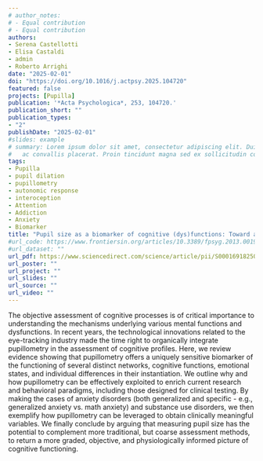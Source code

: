 ```yaml
---
# author_notes:
# - Equal contribution
# - Equal contribution
authors:
- Serena Castellotti
- Elisa Castaldi
- admin
- Roberto Arrighi
date: "2025-02-01"
doi: "https://doi.org/10.1016/j.actpsy.2025.104720"
featured: false
projects: [Pupilla]
publication: '*Acta Psychologica*, 253, 104720.'
publication_short: ""
publication_types:
- "2"
publishDate: "2025-02-01"
#slides: example
# summary: Lorem ipsum dolor sit amet, consectetur adipiscing elit. Duis posuere tellus
#   ac convallis placerat. Proin tincidunt magna sed ex sollicitudin condimentum.
tags:
- Pupilla
- pupil dilation
- pupillometry
- autonomic response 
- interoception
- Attention
- Addiction
- Anxiety
- Biomarker
title: "Pupil size as a biomarker of cognitive (dys)functions: Toward a physiologically informed screening of mental states"
#url_code: https://www.frontiersin.org/articles/10.3389/fpsyg.2013.00190/full
#url_dataset: ""
url_pdf: https://www.sciencedirect.com/science/article/pii/S0001691825000332/pdfft?md5=21719fad323288ff63b753167edf1434&pid=1-s2.0-S0001691825000332-main.pdf
url_poster: ""
url_project: ""
url_slides: ""
url_source: ""
url_video: ""
---
```


The objective assessment of cognitive processes is of critical importance to understanding the mechanisms underlying various mental functions and dysfunctions. In recent years, the technological innovations related to the eye-tracking industry made the time right to organically integrate pupillometry in the assessment of cognitive profiles. Here, we review evidence showing that pupillometry offers a uniquely sensitive biomarker of the functioning of several distinct networks, cognitive functions, emotional states, and individual differences in their instantiation. We outline why and how pupillometry can be effectively exploited to enrich current research and behavioral paradigms, including those designed for clinical testing. By making the cases of anxiety disorders (both generalized and specific - e.g., generalized anxiety vs. math anxiety) and substance use disorders, we then exemplify how pupillometry can be leveraged to obtain clinically meaningful variables. We finally conclude by arguing that measuring pupil size has the potential to complement more traditional, but coarse assessment methods, to return a more graded, objective, and physiologically informed picture of cognitive functioning.
